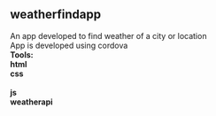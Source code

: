 ## weatherfindapp
An app developed to find weather of a city or location<br>
App is developed using cordova<br>
<b>Tools:<br>
<b>html<br>
<b>css<br>
<b><br>
<b>js<br>
<b>weatherapi  
